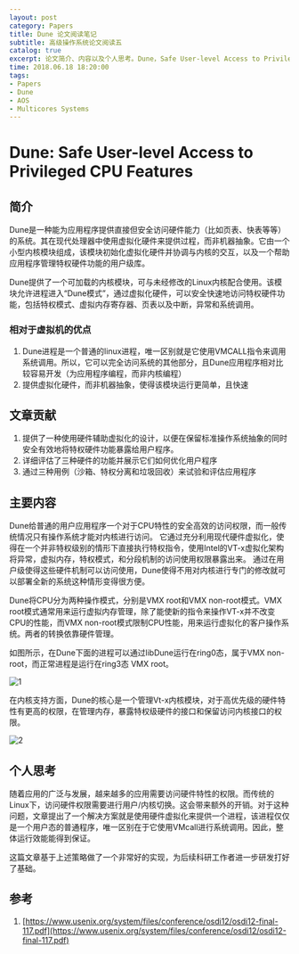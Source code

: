 ```yaml
---
layout: post
category: Papers
title: Dune 论文阅读笔记
subtitle: 高级操作系统论文阅读五
catalog: true
excerpt: 论文简介、内容以及个人思考。Dune，Safe User-level Access to Privileged CPU Features
time: 2018.06.18 18:20:00
tags:
- Papers
- Dune
- AOS
- Multicores Systems
---
```


# Dune: Safe User-level Access to Privileged CPU Features

## 简介

Dune是一种能为应用程序提供直接但安全访问硬件能力（比如页表、快表等等）的系统。其在现代处理器中使用虚拟化硬件来提供过程，而非机器抽象。它由一个小型内核模块组成，该模块初始化虚拟化硬件并协调与内核的交互，以及一个帮助应用程序管理特权硬件功能的用户级库。

Dune提供了一个可加载的内核模块，可与未经修改的Linux内核配合使用。该模块允许进程进入“Dune模式”，通过虚拟化硬件，可以安全快速地访问特权硬件功能，包括特权模式、虚拟内存寄存器、页表以及中断，异常和系统调用。

### 相对于虚拟机的优点

1. Dune进程是一个普通的linux进程，唯一区别就是它使用VMCALL指令来调用系统调用。所以，它可以完全访问系统的其他部分，且Dune应用程序相对比较容易开发（为应用程序编程，而非内核编程）
2. 提供虚拟化硬件，而非机器抽象，使得该模块运行更简单，且快速

## 文章贡献

1. 提供了一种使用硬件辅助虚拟化的设计，以便在保留标准操作系统抽象的同时安全有效地将特权硬件功能暴露给用户程序。
2. 详细评估了三种硬件的功能并展示它们如何优化用户程序
3. 通过三种用例（沙箱、特权分离和垃圾回收）来试验和评估应用程序

## 主要内容

Dune给普通的用户应用程序一个对于CPU特性的安全高效的访问权限，而一般传统情况只有操作系统才能对内核进行访问。 它通过充分利用现代硬件虚拟化，使得在一个并非特权级别的情形下直接执行特权指令，使用Intel的VT-x虚拟化架构将异常，虚拟内存，特权模式，和分段机制的访问使用权限暴露出来。 通过在用户级使得这些硬件机制可以访问使用，Dune使得不用对内核进行专门的修改就可以部署全新的系统这种情形变得很方便。

Dune将CPU分为两种操作模式，分别是VMX root和VMX non-root模式。VMX root模式通常用来运行虚拟内存管理，除了能使新的指令来操作VT-x并不改变CPU的性能，而VMX non-root模式限制CPU性能，用来运行虚拟化的客户操作系统。两者的转换依靠硬件管理。

如图所示，在Dune下面的进程可以通过libDune运行在ring0态，属于VMX non-root，而正常进程是运行在ring3态 VMX root。

![1](/Users/moxiaoxi/Desktop/AOS_Paper_reading/Dune/pic/1.png)

在内核支持方面，Dune的核心是一个管理Vt-x内核模块，对于高优先级的硬件特性有更高的权限，在管理内存，暴露特权级硬件的接口和保留访问内核接口的权限。

![2](/Users/moxiaoxi/Desktop/AOS_Paper_reading/Dune/pic/2.png)

## 个人思考

随着应用的广泛与发展，越来越多的应用需要访问硬件特性的权限。而传统的Linux下，访问硬件权限需要进行用户/内核切换。这会带来额外的开销。对于这种问题，文章提出了一个解决方案就是使用硬件虚拟化来提供一个进程，该进程仅仅是一个用户态的普通程序，唯一区别在于它使用VMcall进行系统调用。因此，整体运行效能能得到保证。

这篇文章基于上述策略做了一个非常好的实现，为后续科研工作者进一步研发打好了基础。



## 参考

1. [https://www.usenix.org/system/files/conference/osdi12/osdi12-final-117.pdf](https://www.usenix.org/system/files/conference/osdi12/osdi12-final-117.pdf)

